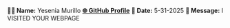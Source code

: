 **🧑‍💻 Name:**   Yesenia Murillo
[**🌐 GitHub Profile**](https://github.com/Yessizoosushi)
**📅 Date:**   5-31-2025
**💬 Message:**  I VISITED YOUR WEBPAGE